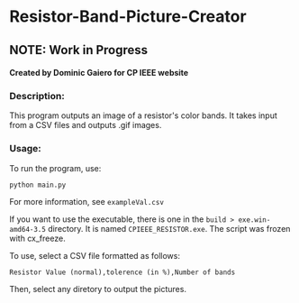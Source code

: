# Resistor-Band-Picture-Creator

## NOTE: Work in Progress

#### Created by Dominic Gaiero for CP IEEE website

### Description:

This program outputs an image of a resistor's color bands. It takes input from a CSV files and outputs .gif images.

### Usage:

To run the program, use:

```
python main.py
```
For more information, see `exampleVal.csv`

If you want to use the executable, there is one in the `build > exe.win-amd64-3.5` directory. It is named `CPIEEE_RESISTOR.exe`. The script was frozen with cx_freeze.

To use, select a CSV file formatted as follows:
```
Resistor Value (normal),tolerence (in %),Number of bands
```

Then, select any diretory to output the pictures.

